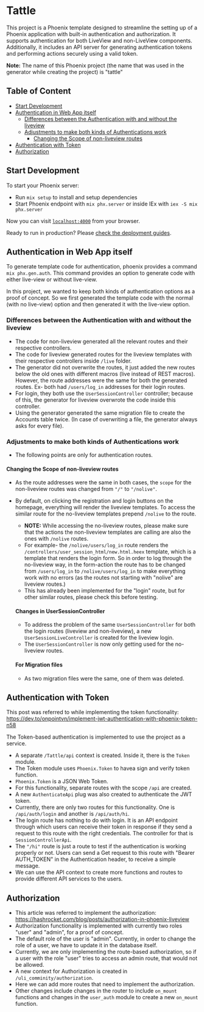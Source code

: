 # Tattle

This project is a Phoenix template designed to streamline the setting up of a Phoenix application with built-in authentication and authorization. It supports authentication for both LiveView and non-LiveView components. Additionally, it includes an API server for generating authentication tokens and performing actions securely using a valid token.

**Note:** The name of this Phoenix project (the name that was used in the generator while creating the project) is "tattle"

## Table of Content

- [Start Development](#start-development)
- [Authentication in Web App itself](#authentication-in-web-app-itself)
   * [Differences between the Authentication with and without the liveview](#differences-between-the-authentication-with-and-without-the-liveview)
   * [Adjustments to make both kinds of Authentications work](#adjustments-to-make-both-kinds-of-authentications-work)
      + [Changing the Scope of non-liveview routes](#changing-the-scope-of-non-liveview-routes)
- [Authentication with Token](#authentication-with-token)
- [Authorization](#authorization)

## Start Development

To start your Phoenix server:

  * Run `mix setup` to install and setup dependencies
  * Start Phoenix endpoint with `mix phx.server` or inside IEx with `iex -S mix phx.server`

Now you can visit [`localhost:4000`](http://localhost:4000) from your browser.

Ready to run in production? Please [check the deployment guides](https://hexdocs.pm/phoenix/deployment.html).

## Authentication in Web App itself

To generate template code for authentication, phoenix provides a command `mix phx.gen.auth`. This command provides an option to generate code with either live-view or without live-view.

In this project, we wanted to keep both kinds of authentication options as a proof of concept. So we first generated the template code with the normal (with no live-view) option and then generated it with the live-view option.

### Differences between the Authentication with and without the liveview

- The code for non-liveview generated all the relevant routes and their respective controllers.
- The code for liveview generated routes for the liveview templates with their respective controllers inside `/live` folder.
- The generator did not overwrite the routes, it just added the new routes below the old ones with different macros (live instead of REST macros). However, the route addresses were the same for both the generated routes. Ex- both had `/users/log_in` addresses for their login routes.
- For login, they both use the `UserSessionController` controller; because of this, the generator for liveview overwrote the code inside this controller. 
- Using the generator generated the same migration file to create the Accounts table twice. (In case of overwriting a file, the generator always asks for every file).

### Adjustments to make both kinds of Authentications work

- The following points are only for authentication routes.

#### Changing the Scope of non-liveview routes
- As the route addresses were the same in both cases, the `scope` for the non-liveview routes was changed from `"/"` to `"/nolive"`. 
- By default, on clicking the registration and login buttons on the homepage, everything will render the liveview templates. To access the similar route for the no-liveview templates prepend `/nolive` to the route. 
  - **NOTE:** While accessing the no-liveview routes, please make sure that the actions the non-liveview templates are calling are also the ones with `/nolive` routes.
  - For example- the `/nolive/users/log_in` route renders the `/controllers/user_session_html/new.html.heex` template, which is a template that renders the login form. So in order to log through the no-liveview way, in the form-action the route has to be changed from `/users/log_in` to `/nolive/users/log_in` to make everything work with no errors (as the routes not starting with "nolive" are liveview routes.)
  - This has already been implemented for the "login" route, but for other similar routes, please check this before testing.

  #### Changes in UserSessionController
  - To address the problem of the same `UserSessionController` for both the login routes (liveview and non-liveview), a new `UserSessionLiveController` is created for the liveview login.
  - The `UserSessionController` is now only getting used for the no-liveview routes. 

  #### For Migration files
  - As two migration files were the same, one of them was deleted. 

## Authentication with Token

This post was referred to while implementing the token functionality: https://dev.to/onpointvn/implement-jwt-authentication-with-phoenix-token-n58

The Token-based authentication is implemented to use the project as a service. 

- A separate `/Tattle/api` context is created. Inside it, there is the `Token` module. 
- The Token module uses `Phoenix.Token` to havea  sign and verify token function. 
- `Phoenix.Token` is a JSON Web Token.
- For this functionality, separate routes with the scope `/api` are created. 
- A new `AuthenticateApi` plug was also created to authenticate the JWT token. 
- Currently, there are only two routes for this functionality. One is `/api/auth/login` and another is `/api/auth/hi`. 
- The login route has nothing to do with login. It is an API endpoint through which users can receive their token in response if they send a request to this route with the right credentials. The controller for that is `SessionControllerApi`. 
- The `"/hi"` route is just a route to test if the authentication is working properly or not. Users can send a Get request to this route with "Bearer AUTH_TOKEN" in the Authentication header, to receive a simple message. 
- We can use the API context to create more functions and routes to provide different API services to the users. 

## Authorization

- This article was referred to implement the authorization: https://hashrocket.com/blog/posts/authorization-in-phoenix-liveview
- Authorization functionality is implemented with currently two roles "user" and "admin", for a proof of concept. 
- The default role of the user is "admin". Currently, in order to change the role of a user, we have to update it in the database itself.
- Currently, we are only implementing the route-based authorization, so if a user with the role "user" tries to access an admin route, that would not be allowed. 
- A new context for Authorization is created in `/uli_comminity/authorization`.
- Here we can add more routes that need to implement the authorization.
- Other changes include changes in the router to include `on_mount` functions and changes in the `user_auth` module to create a new `on_mount` function.
